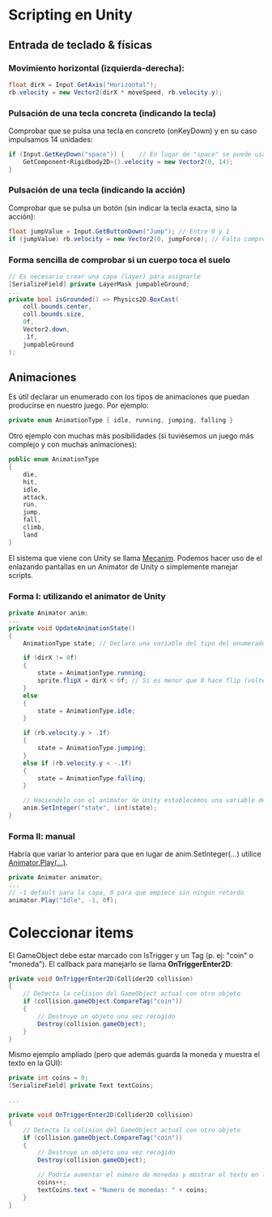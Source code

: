 # Scripting en Unity

## Entrada de teclado & físicas

### Movimiento horizontal (izquierda-derecha):
```c#
float dirX = Input.GetAxis("Horizontal");
rb.velocity = new Vector2(dirX * moveSpeed, rb.velocity.y);
```

### Pulsación de una tecla concreta (indicando la tecla)
Comprobar que se pulsa una tecla en concreto (onKeyDown) y en su caso impulsamos 14 unidades:
```c#
if (Input.GetKeyDown("space")) {    // En lugar de "space" se puede usar KeyCode.Space
    GetComponent<Rigidbody2D>().velocity = new Vector2(0, 14);
}
```

### Pulsación de una tecla (indicando la acción)
Comprobar que se pulsa un botón (sin indicar la tecla exacta, sino la acción):
```c#
float jumpValue = Input.GetButtonDown("Jump"); // Entre 0 y 1
if (jumpValue) rb.velocity = new Vector2(0, jumpForce); // Falta comprobar que toca suelo
```

### Forma sencilla de comprobar si un cuerpo toca el suelo
```c#
// Es necesario crear una capa (layer) para asignarle
[SerializeField] private LayerMask jumpableGround;
...
private bool isGrounded() => Physics2D.BoxCast(
    coll.bounds.center,
    coll.bounds.size,
    0f,
    Vector2.down,
    .1f,
    jumpableGround
);
```

## Animaciones
Es útil declarar un enumerado con los tipos de animaciones que puedan producirse en nuestro juego. Por ejemplo:
```c#
private enum AnimationType { idle, running, jumping, falling }
```

Otro ejemplo con muchas más posibilidades (si tuviésemos un juego más complejo y con muchas animaciones):
```c#
public enum AnimationType
{
    die,
    hit,
    idle,
    attack,
    run,
    jump,
    fall,
    climb,
    land
}
```

El sistema que viene con Unity se llama [Mecanim](https://docs.unity3d.com/Manual/AnimationOverview.html). Podemos hacer uso de el enlazando pantallas en un Animator de Unity o simplemente manejar scripts.

### Forma I: utilizando el animator de Unity
```c#
private Animator anim;
...
private void UpdateAnimationState()
{
    AnimationType state; // Declaro una variable del tipo del enumerado anterior (del sencillo)

    if (dirX != 0f)
    {
        state = AnimationType.running;
        sprite.flipX = dirX < 0f; // Si es menor que 0 hace flip (voltea el sprite)
    }
    else
    {
        state = AnimationType.idle;
    }

    if (rb.velocity.y > .1f)
    {
        state = AnimationType.jumping;
    }
    else if (rb.velocity.y < -.1f)
    {
        state = AnimationType.falling;
    }

    // Haciendolo con el animator de Unity establecemos una variable del animator
    anim.SetInteger("state", (int)state); 
}

```

### Forma II: manual
Habría que variar lo anterior para que en lugar de anim.SetInteger(...) utilice [Animator.Play(...)](https://docs.unity3d.com/ScriptReference/Animator.Play.html).
```c#
private Animator animator;
...
// -1 default para la capa, 0 para que empiece sin ningún retardo
animator.Play("Idle", -1, 0f);
```


# Coleccionar items
El GameObject debe estar marcado con IsTrigger y un Tag (p. ej: "coin" o "moneda"). El callback para manejarlo se llama **OnTriggerEnter2D**:
```c#
private void OnTriggerEnter2D(Collider2D collision)
{
    // Detecta la colision del GameObject actual con otro objeto
    if (collision.gameObject.CompareTag("coin"))
    {
        // Destruye un objeto una vez recogido
        Destroy(collision.gameObject);
    }
}
```

Mismo ejemplo ampliado (pero que además guarda la moneda y muestra el texto en la GUI):
```c#
private int coins = 0;
[SerializeField] private Text textCoins;

...

private void OnTriggerEnter2D(Collider2D collision)
{
    // Detecta la colision del GameObject actual con otro objeto
    if (collision.gameObject.CompareTag("coin"))
    {
        // Destruye un objeto una vez recogido
        Destroy(collision.gameObject);

        // Podría aumentar el número de monedas y mostrar el texto en la pantalla
        coins++;
        textCoins.text = "Numero de monedas: " + coins;
    }
}
```
